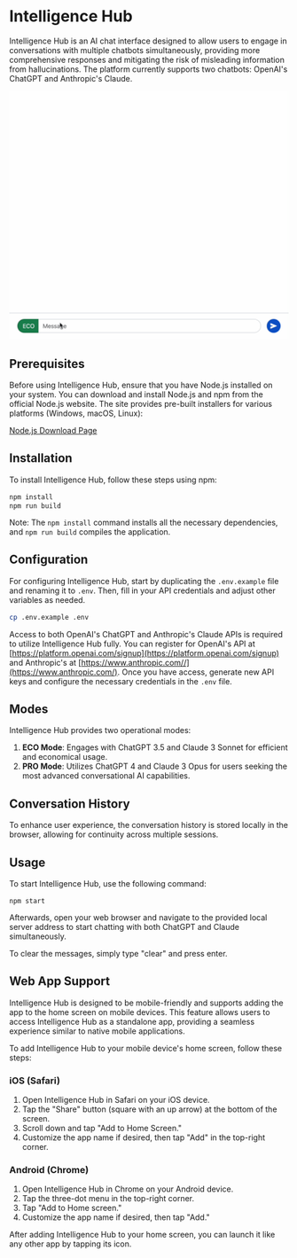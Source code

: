 # Intelligence Hub

Intelligence Hub is an AI chat interface designed to allow users to engage in conversations with multiple chatbots simultaneously, providing more comprehensive responses and mitigating the risk of misleading information from hallucinations. The platform currently supports two chatbots: OpenAI's ChatGPT and Anthropic's Claude.

![Screenshot of Intelligence Hub](./screenshot.gif)

## Prerequisites

Before using Intelligence Hub, ensure that you have Node.js installed on your system. You can download and install Node.js and npm from the official Node.js website. The site provides pre-built installers for various platforms (Windows, macOS, Linux):

[Node.js Download Page](https://nodejs.org/en/download/)

## Installation

To install Intelligence Hub, follow these steps using npm:

```
npm install
npm run build
```

Note: The `npm install` command installs all the necessary dependencies, and `npm run build` compiles the application.

## Configuration

For configuring Intelligence Hub, start by duplicating the `.env.example` file and renaming it to `.env`. Then, fill in your API credentials and adjust other variables as needed.

```bash
cp .env.example .env
```

Access to both OpenAI's ChatGPT and Anthropic's Claude APIs is required to utilize Intelligence Hub fully. You can register for OpenAI's API at [https://platform.openai.com/signup](https://platform.openai.com/signup) and Anthropic's at [https://www.anthropic.com//](https://www.anthropic.com/). Once you have access, generate new API keys and configure the necessary credentials in the `.env` file.

## Modes

Intelligence Hub provides two operational modes:

1. **ECO Mode**: Engages with ChatGPT 3.5 and Claude 3 Sonnet for efficient and economical usage.
2. **PRO Mode**: Utilizes ChatGPT 4 and Claude 3 Opus for users seeking the most advanced conversational AI capabilities.

## Conversation History

To enhance user experience, the conversation history is stored locally in the browser, allowing for continuity across multiple sessions.

## Usage

To start Intelligence Hub, use the following command:

```
npm start
```
Afterwards, open your web browser and navigate to the provided local server address to start chatting with both ChatGPT and Claude simultaneously.

To clear the messages, simply type "clear" and press enter.

## Web App Support
Intelligence Hub is designed to be mobile-friendly and supports adding the app to the home screen on mobile devices. This feature allows users to access Intelligence Hub as a standalone app, providing a seamless experience similar to native mobile applications.

To add Intelligence Hub to your mobile device's home screen, follow these steps:

### iOS (Safari)
1. Open Intelligence Hub in Safari on your iOS device.
2. Tap the "Share" button (square with an up arrow) at the bottom of the screen.
3. Scroll down and tap "Add to Home Screen."
4. Customize the app name if desired, then tap "Add" in the top-right corner.
### Android (Chrome)
1. Open Intelligence Hub in Chrome on your Android device.
2. Tap the three-dot menu in the top-right corner.
3. Tap "Add to Home screen."
4. Customize the app name if desired, then tap "Add."

After adding Intelligence Hub to your home screen, you can launch it like any other app by tapping its icon.